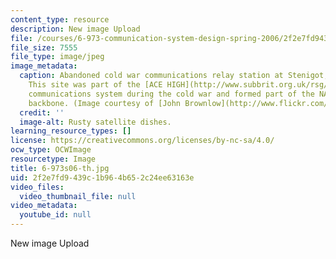 ```yaml
---
content_type: resource
description: New image Upload
file: /courses/6-973-communication-system-design-spring-2006/2f2e7fd9439c1b964b652c24ee63163e_6-973s06-th.jpg
file_size: 7555
file_type: image/jpeg
image_metadata:
  caption: Abandoned cold war communications relay station at Stenigot, Lincolnshire.
    This site was part of the [ACE HIGH](http://www.subbrit.org.uk/rsg/features/ace_high/index4.html)
    communications system during the cold war and formed part of the NATO communications
    backbone. (Image courtesy of [John Brownlow](http://www.flickr.com/photos/pinkheadedbug/).)
  credit: ''
  image-alt: Rusty satellite dishes.
learning_resource_types: []
license: https://creativecommons.org/licenses/by-nc-sa/4.0/
ocw_type: OCWImage
resourcetype: Image
title: 6-973s06-th.jpg
uid: 2f2e7fd9-439c-1b96-4b65-2c24ee63163e
video_files:
  video_thumbnail_file: null
video_metadata:
  youtube_id: null
---
```

New image Upload